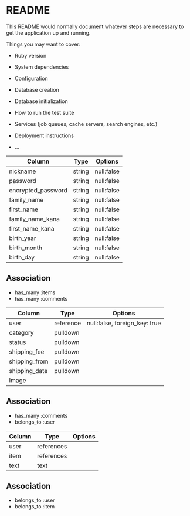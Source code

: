 # README

This README would normally document whatever steps are necessary to get the
application up and running.

Things you may want to cover:

* Ruby version

* System dependencies

* Configuration

* Database creation

* Database initialization

* How to run the test suite

* Services (job queues, cache servers, search engines, etc.)

* Deployment instructions

* ...

<!-- ## usersテーブル -->
|   Column           |   Type       |   Options                            |
| ------------------ | ------------ | ------------------------------------ |
| nickname           |  string      | null:false                           |
| password           |  string      | null:false                           |
| encrypted_password |  string      | null:false                           |
| family_name        |  string      | null:false                           |
| first_name         |  string      | null:false                           |
| family_name_kana   |  string      | null:false                           |
| first_name_kana    |  string      | null:false                           |
| birth_year         |  string      | null:false                           |
| birth_month        |  string      | null:false                           |
| birth_day          |  string      | null:false                           |

## Association
- has_many :items
- has_many :comments



<!-- ## itemsテーブル -->
|   Column           |   Type       |   Options                            |
| ------------------ | ------------ | ------------------------------------ |
| user               |  reference   | null:false, foreign_key: true        |
| category           |  pulldown    |                                      |
| status             |  pulldown    |                                      |
| shipping_fee       |  pulldown    |                                      | 
| shipping_from      |  pulldown    |                                      |
| shipping_date      |  pulldown    |                                      |
| Image              |              |                                      |

## Association

- has_many :comments
- belongs_to :user



<!-- ## commentsテーブル -->
|   Column     |   Type       |   Options               |
| ------------ | ------------ | ----------------------- |
| user         | references   |                         |
| item         | references   |                         |
| text         | text         |                         |

## Association

- belongs_to :user
- belongs_to :item

